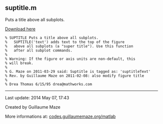 ## suptitle.m ##
Puts a title above all subplots.

[Download here](http://guillaumemaze.googlecode.com/svn/trunk/matlab/codes/graphicxPlots/suptitle.m)

```
% SUPTITLE Puts a title above all subplots.
%	SUPTITLE('text') adds text to the top of the figure
%	above all subplots (a "super title"). Use this function
%	after all subplot commands.
%
% Warning: If the figure or axis units are non-default, this
% will break.
%
% G. Maze on 2011-03-29 said: Suptitle is tagged as: 'suptitleText'
% Rev. by Guillaume Maze on 2011-02-08: also modify figure title
%
% Drea Thomas 6/15/95 drea@mathworks.com
```

---

Last update: 2014 May 07, 17:43

Created by Guillaume Maze

More informations at: [codes.guillaumemaze.org/matlab](http://codes.guillaumemaze.org/matlab)